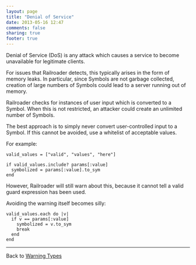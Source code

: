 ```yaml
---
layout: page
title: "Denial of Service"
date: 2013-05-16 12:47
comments: false
sharing: true
footer: true
---
```


Denial of Service (DoS) is any attack which causes a service to become unavailable for legitimate clients.

For issues that Railroader detects, this typically arises in the form of memory leaks. In particular, since Symbols are not garbage collected, creation of large numbers of Symbols could lead to a server running out of memory.

Railroader checks for instances of user input which is converted to a Symbol. When this is not restricted, an attacker could create an unlimited number of Symbols.

The best approach is to simply never convert user-controlled input to a Symbol. If this cannot be avoided, use a whitelist of acceptable values.

For example:

    valid_values = ["valid", "values", "here"]

    if valid_values.include? params[:value]
      symbolized = params[:value].to_sym
    end

However, Railroader will still warn about this, because it cannot tell a valid guard expression has been used.

Avoiding the warning itself becomes silly:

    valid_values.each do |v|
      if v == params[:value]
        symbolized = v.to_sym
        break
      end
    end
---

Back to [Warning Types](/docs/warning_types)
